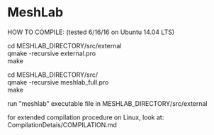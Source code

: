 MeshLab
=======

HOW TO COMPILE: (tested 6/16/16 on Ubuntu 14.04 LTS)  
  
cd MESHLAB_DIRECTORY/src/external  
qmake -recursive external.pro  
make  
  
cd MESHLAB_DIRECTORY/src/  
qmake -recursive meshlab_full.pro  
make  
  
run "meshlab" executable file in MESHLAB_DIRECTORY/src/external  
  
for extended compilation procedure on Linux, look at: CompilationDetais/COMPILATION.md  
